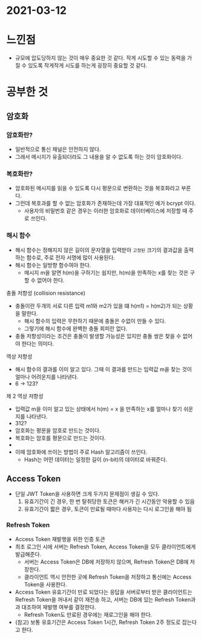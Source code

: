 # 2021-03-12

# 느낀점

- 규모에 압도당하지 않는 것이 매우 중요한 것 같다. 작게 시도할 수 있는 동력을 가질 수 있도록 작게작게 시도를 하는게 굉장히 중요할 것 같다. 

# 공부한 것

## 암호화

### 암호화란?

- 일반적으로 통신 채널은 안전하지 않다.
- 그래서 메시지가 유출되더라도 그 내용을 알 수 없도록 하는 것이 암호화이다.

### 복호화란?

- 암호화된 메시지를 읽을 수 있도록 다시 평문으로 변환하는 것을 복호화라고 부른다.
- 그런데 복호과를 할 수 없는 암호화가 존재하는데 가장 대표적인 예가 bcrypt 이다.
  - 사용자의 비밀번호 같은 경우는 이러한 암호화로 데이터베이스에 저장할 때 주로 쓰인다.

### 해시 함수

- 해시 함수는 정해지지 않은 길이의 문자열을 입력받아 `고정된` 크기의 결과값을 출력하는 함수로, 주로 전자 서명에 많이 사용된다.
- 해시 함수는 일방향 함수여야 한다.
  - 메시지 m을 알면 h(m)을 구하기는 쉽지만, h(m)을 만족하는 x를 찾는 것은 구할 수 없어야 한다.

충돌 저항성 (collision resistance)

- 충돌이란 두개의 서로 다른 입력 m1와 m2가 있을 떄 h(m1) = h(m2)가 되는 상황을 말한다.
  - 해시 함수의 입력은 무한하기 때문에 충돌은 수없이 만들 수 있다.
  - 그렇기에 해시 함수에 완벽한 충돌 회피란 없다.
- 충돌 저항성이라는 조건은 충돌이 발생할 가능성은 있지만 충돌 쌍은 찾을 수 없어야 한다는 의미다.

역상 저항성

- 해시 함수의 결과를 이미 알고 있다. 그때 이 결과를 만드는 입력값 m을 찾는 것이 얼마나 어려운지를 나타낸다.
- 6 → 123?

제 2 역상 저항성

- 입력값 m을 이미 알고 있는 상태에서 h(m) = x 을 만족하는 x를 얼마나 찾기 쉬운지를 나타낸다.
- 312?
- 암호화는 평문을 암호로 만드는 것이다.
- 복호화는 암호를 평문으로 만드는 것이다.
- 
- 이때 암호화에 쓰이는 방법이 주로 Hash 알고리즘이 쓰인다.
  - Hash는 어떤 데이터는 일정한 길이 (n-bit)의 데이터로 바꿔준다.

## Access Token

- 단일 JWT Token을 사용하면 크게 두가지 문제점이 생길 수 있다.
  1. 유효기간이 긴 경우, 한 번 탈취당한 토큰은 해커가 긴 시간동안 악용할 수 있음
  2. 유효기간이 짧은 경우, 토큰이 만료될 때마다 사용자는 다시 로그인을 해야 됨

### Refresh Token

- Access Token 재발행을 위한 인증 토큰
- 최초 로그인 시에 서버는 Refresh Token, Access Token을 모두 클라이언트에게 발급해준다.
  - 서버는 Access Token은 DB에 저장하지 않으며, Refresh Token은 DB에 저장한다.
  - 클라이언트 역시 안전한 곳에 Refresh Token을 저장하고 통신에는 Access Token을 사용한다.
- Access Token 유효기간이 만료 되었다는 응답을 서버로부터 받은 클라이언트는 Refresh Token을 꺼내서 같이 재전송 하고, 서버는 DB에 있는 Refresh Token과 과 대조하여 재발행 여부를 결정한다.
  - Refresh Token도 만료된 경우에는 재로그인을 해야 한다.
- (참고) 보통 유효기간은 Access Token 1시간, Refresh Token 2주 정도로 잡는다고 한다.